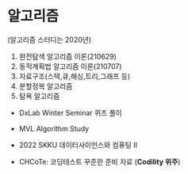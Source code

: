 # 알고리즘
(알고리즘 스터디는 2020년)
1. 완전탐색 알고리즘 이론(210629)
2. 동적계획법 알고리즘 이론(210707)
3. 자료구조(스택,큐,해싱,트리,그래프 등)
4. 분할정복 알고리즘
5. 탐욕 알고리즘

- DxLab Winter Seminar 퀴즈 풀이
- MVL Algorithm Study
- 2022 SKKU 데이터사이언스와 컴퓨팅 II

- CHCoTe: 코딩테스트 꾸준한 준비 자료 (**Codility 위주**)

